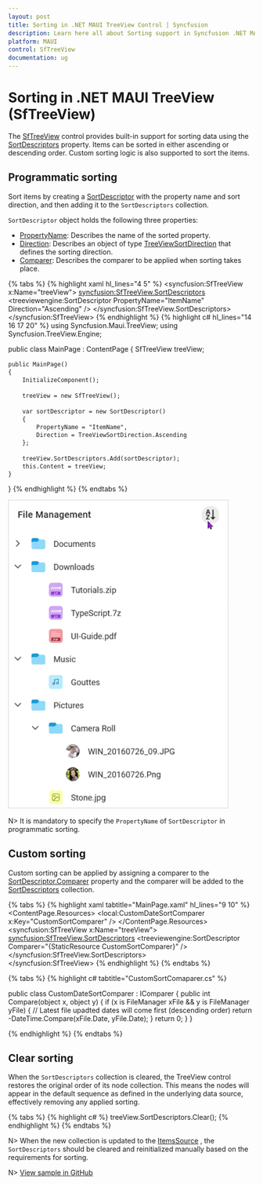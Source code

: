 ```yaml
---
layout: post
title: Sorting in .NET MAUI TreeView Control | Syncfusion
description: Learn here all about Sorting support in Syncfusion .NET MAUI TreeView (SfTreeView) Control and more.
platform: MAUI
control: SfTreeView
documentation: ug
---
```


# Sorting in .NET MAUI TreeView (SfTreeView)

The [SfTreeView](https://help.syncfusion.com/cr/maui/Syncfusion.Maui.TreeView.SfTreeView.html) control provides built-in support for sorting data using the [SortDescriptors](https://help.syncfusion.com/cr/maui/Syncfusion.Maui.TreeView.SfTreeView.html#Syncfusion_Maui_TreeView_SfTreeView_SortDescriptors) property. Items can be sorted in either ascending or descending order. Custom sorting logic is also supported to sort the items.

## Programmatic sorting

Sort items by creating a [SortDescriptor](https://help.syncfusion.com/cr/maui/Syncfusion.TreeView.Engine.SortDescriptor.html) with the property name and sort direction, and then adding it to the `SortDescriptors` collection.

`SortDescriptor` object holds the following three properties:

* [PropertyName](https://help.syncfusion.com/cr/maui/Syncfusion.TreeView.Engine.SortDescriptor.html#Syncfusion_TreeView_Engine_SortDescriptor_PropertyName): Describes the name of the sorted property.
* [Direction](https://help.syncfusion.com/cr/maui/Syncfusion.TreeView.Engine.SortDescriptor.html#Syncfusion_TreeView_Engine_SortDescriptor_Direction): Describes an object of type [TreeViewSortDirection](https://help.syncfusion.com/cr/maui/Syncfusion.Maui.TreeView.TreeViewSortDirection.html) that defines the sorting direction.
* [Comparer](https://help.syncfusion.com/cr/maui/Syncfusion.TreeView.Engine.SortDescriptor.html#Syncfusion_TreeView_Engine_SortDescriptor_Comparer): Describes the comparer to be applied when sorting takes place.

{% tabs %}
{% highlight xaml hl_lines="4 5" %}
<ContentPage xmlns:syncfusion="clr-namespace:Syncfusion.Maui.TreeView;assembly=Syncfusion.Maui.TreeView"
             xmlns:treeviewengine="clr-namespace:Syncfusion.TreeView.Engine;assembly=Syncfusion.Maui.TreeView">
  <syncfusion:SfTreeView x:Name="treeView">
        <syncfusion:SfTreeView.SortDescriptors>
            <treeviewengine:SortDescriptor PropertyName="ItemName" Direction="Ascending" />
        </syncfusion:SfTreeView.SortDescriptors>                    
  </syncfusion:SfTreeView>
</ContentPage>
{% endhighlight %}
{% highlight c# hl_lines="14 16 17 20" %}
using Syncfusion.Maui.TreeView;
using Syncfusion.TreeView.Engine;

public class MainPage : ContentPage
{
    SfTreeView treeView;

    public MainPage()
    {
        InitializeComponent();

        treeView = new SfTreeView();

        var sortDescriptor = new SortDescriptor()
        {
            PropertyName = "ItemName",
            Direction = TreeViewSortDirection.Ascending
        };

        treeView.SortDescriptors.Add(sortDescriptor);
        this.Content = treeView;
    }
}
{% endhighlight %}
{% endtabs %}

![Programmatic sorting in .NET MAUI TreeView](images/sorting/maui-treeView-programmatic-sorting.gif)

N> It is mandatory to specify the `PropertyName` of `SortDescriptor` in programmatic sorting.

## Custom sorting

Custom sorting can be applied by assigning a comparer to the [SortDescriptor.Comparer](https://help.syncfusion.com/cr/maui/Syncfusion.TreeView.Engine.SortDescriptor.html#Syncfusion_TreeView_Engine_SortDescriptor_Comparer) property and the comparer will be added to the [SortDescriptors](https://help.syncfusion.com/cr/maui/Syncfusion.Maui.TreeView.SfTreeView.html#Syncfusion_Maui_TreeView_SfTreeView_SortDescriptors) collection.

{% tabs %}
{% highlight xaml tabtitle="MainPage.xaml" hl_lines="9 10" %}
<ContentPage xmlns:syncfusion="clr-namespace:Syncfusion.Maui.TreeView;assembly=Syncfusion.Maui.TreeView"
             xmlns:treeviewengine="clr-namespace:Syncfusion.TreeView.Engine;assembly=Syncfusion.Maui.TreeView">
  <ContentPage.Resources>
    <ResourceDictionary>
      <local:CustomDateSortComparer x:Key="CustomSortComparer" />
    </ResourceDictionary>
  </ContentPage.Resources>
  <syncfusion:SfTreeView x:Name="treeView">
        <syncfusion:SfTreeView.SortDescriptors>
            <treeviewengine:SortDescriptor Comparer="{StaticResource CustomSortComparer}" />
        </syncfusion:SfTreeView.SortDescriptors>                    
  </syncfusion:SfTreeView>
</ContentPage>
{% endhighlight %}
{% endtabs %}

{% tabs %}
{% highlight c# tabtitle="CustomSortComaparer.cs" %}

public class CustomDateSortComparer : IComparer<object>
{
    public int Compare(object x, object y)
    {
        if (x is FileManager xFile && y is FileManager yFile)
        {
            // Latest file upadted dates will come first (descending order)
            return -DateTime.Compare(xFile.Date, yFile.Date);
        }
        return 0;
    }
}

{% endhighlight %}
{% endtabs %}

## Clear sorting

When the `SortDescriptors` collection is cleared, the TreeView control restores the original order of its node collection. This means the nodes will appear in the default sequence as defined in the underlying data source, effectively removing any applied sorting.

{% tabs %}
{% highlight c# %}
treeView.SortDescriptors.Clear();
{% endhighlight %}
{% endtabs %}

N> When the new collection is updated to the [ItemsSource](https://help.syncfusion.com/cr/maui/Syncfusion.Maui.TreeView.SfTreeView.html#Syncfusion_Maui_TreeView_SfTreeView_ItemsSource) , the `SortDescriptors` should be cleared and reinitialized manually based on the requirements for sorting.

N> [View sample in GitHub](https://github.com/SyncfusionExamples/custom-sorting-in-.net-maui-treeview)